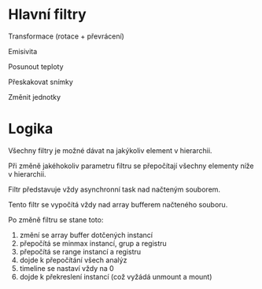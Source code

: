 # Hlavní filtry

Transformace (rotace + převrácení)

Emisivita

Posunout teploty

Přeskakovat snímky

Změnit jednotky

# Logika

Všechny filtry je možné dávat na jakýkoliv element v hierarchii.

Při změně jakéhokoliv parametru filtru se přepočítají všechny elementy níže v hierarchii.

Filtr představuje vždy asynchronní task nad načteným souborem.

Tento filtr se vypočítá vždy nad array bufferem načteného souboru.

Po změně filtru se stane toto:

1. změní se array buffer dotčených instancí
2. přepočítá se minmax instancí, grup a registru
3. přepočítá se range instancí a registru
4. dojde k přepočítání všech analýz
5. timeline se nastaví vždy na 0
4. dojde k překreslení instancí (což vyžádá unmount a mount)